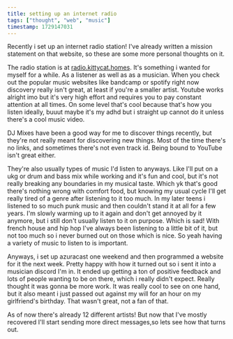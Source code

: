 ```yaml
---
title: setting up an internet radio
tags: ["thought", "web", "music"]
timestamp: 1729147031
---
```


Recently i set up an internet radio station! I've already written a mission statement on that website, so these are some more personal thoughts on it.
<!--more-->

The radio station is at [radio.kittycat.homes](https://radio.kittycat.homes). It's something i wanted for myself for a while. As a listener as well as as a musician. When you check out the popular music websites like bandcamp or spotify right now discovery really isn't great, at least if you're a smaller artist. Youtube works alright imo but it's very high effort and requires you to pay constant attention at all times. On some level that's cool because that's how you listen ideally, buuut maybe it's my adhd but i straight up cannot do it unless there's a cool music video.

DJ Mixes have been a good way for me to discover things recently, but they're not really meant for discovering new things. Most of the time there's no links, and sometimes there's not even track id. Being bound to YouTube isn't great either.

They're also usually types of music I'd listen to anyways. Like I'll put on a ukg or drum and bass mix while working and it's fun and cool, but it's not really breaking any boundaries in my musical taste. Which yk that's good there's nothing wrong with comfort food, but knowing my usual cycle I'll get really tired of a genre after listening to it too much. In my later teens i listened to so much punk music and then couldn't stand it at all for a few years. I'm slowly warming up to it again and don't get annoyed by it anymore, but i still don't usually listen to it on purpose. Which is sad!
With french house and hip hop I've always been listening to a little bit of it, but not too much so i never burned out on those which is nice. So yeah having a variety of music to listen to is important.

Anyways, i set up azuracast one weekend and then programmed a website for it the next week. Pretty happy with how it turned out so i sent it into a musician discord I'm in. It ended up getting a ton of positive feedback and lots of people wanting to be on there, which i really didn't expect. Really thought it was gonna be more work. It was really cool to see on one hand, but it also meant i just passed out against my will for an hour on my girlfriend's birthday.
That wasn't great, not a fan of that.

As of now there's already 12 different artists! But now that I've mostly recovered I'll start sending more direct messages,so lets see how that turns out.